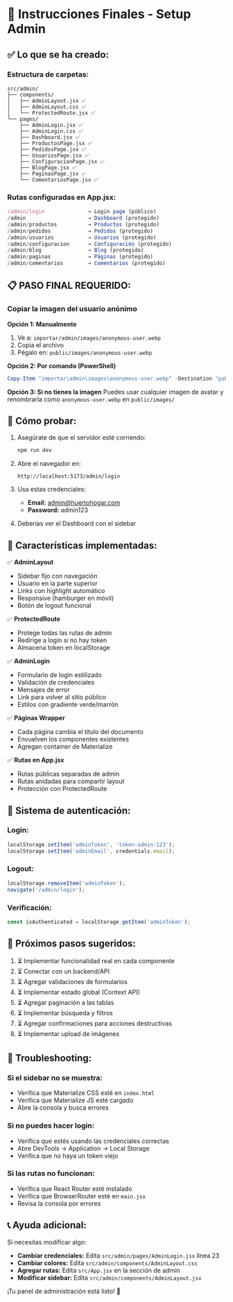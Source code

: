 # 🎯 Instrucciones Finales - Setup Admin

## ✅ Lo que se ha creado:

### Estructura de carpetas:
```
src/admin/
├── components/
│   ├── AdminLayout.jsx ✅
│   ├── AdminLayout.css ✅
│   └── ProtectedRoute.jsx ✅
└── pages/
    ├── AdminLogin.jsx ✅
    ├── AdminLogin.css ✅
    ├── Dashboard.jsx ✅
    ├── ProductosPage.jsx ✅
    ├── PedidosPage.jsx ✅
    ├── UsuariosPage.jsx ✅
    ├── ConfiguracionPage.jsx ✅
    ├── BlogPage.jsx ✅
    ├── PaginasPage.jsx ✅
    └── ComentariosPage.jsx ✅
```

### Rutas configuradas en App.jsx:
```jsx
/admin/login              → Login page (público)
/admin                    → Dashboard (protegido)
/admin/productos          → Productos (protegido)
/admin/pedidos            → Pedidos (protegido)
/admin/usuarios           → Usuarios (protegido)
/admin/configuracion      → Configuración (protegido)
/admin/blog               → Blog (protegido)
/admin/paginas            → Páginas (protegido)
/admin/comentarios        → Comentarios (protegido)
```

## 📋 PASO FINAL REQUERIDO:

### Copiar la imagen del usuario anónimo

**Opción 1: Manualmente**
1. Ve a: `importar/admin/images/anonymous-user.webp`
2. Copia el archivo
3. Pégalo en: `public/images/anonymous-user.webp`

**Opción 2: Por comando (PowerShell)**
```powershell
Copy-Item "importar\admin\images\anonymous-user.webp" -Destination "public\images\anonymous-user.webp"
```

**Opción 3: Si no tienes la imagen**
Puedes usar cualquier imagen de avatar y renombrarla como `anonymous-user.webp` en `public/images/`

## 🚀 Cómo probar:

1. Asegúrate de que el servidor esté corriendo:
   ```bash
   npm run dev
   ```

2. Abre el navegador en:
   ```
   http://localhost:5173/admin/login
   ```

3. Usa estas credenciales:
   - **Email:** admin@huertohogar.com
   - **Password:** admin123

4. Deberías ver el Dashboard con el sidebar

## 🎨 Características implementadas:

✅ **AdminLayout**
- Sidebar fijo con navegación
- Usuario en la parte superior
- Links con highlight automático
- Responsive (hamburger en móvil)
- Botón de logout funcional

✅ **ProtectedRoute**
- Protege todas las rutas de admin
- Redirige a login si no hay token
- Almacena token en localStorage

✅ **AdminLogin**
- Formulario de login estilizado
- Validación de credenciales
- Mensajes de error
- Link para volver al sitio público
- Estilos con gradiente verde/marrón

✅ **Páginas Wrapper**
- Cada página cambia el título del documento
- Envuelven los componentes existentes
- Agregan container de Materialize

✅ **Rutas en App.jsx**
- Rutas públicas separadas de admin
- Rutas anidadas para compartir layout
- Protección con ProtectedRoute

## 🔐 Sistema de autenticación:

### Login:
```javascript
localStorage.setItem('adminToken', 'token-admin-123');
localStorage.setItem('adminEmail', credentials.email);
```

### Logout:
```javascript
localStorage.removeItem('adminToken');
navigate('/admin/login');
```

### Verificación:
```javascript
const isAuthenticated = localStorage.getItem('adminToken');
```

## 🎯 Próximos pasos sugeridos:

1. ⏳ Implementar funcionalidad real en cada componente
2. ⏳ Conectar con un backend/API
3. ⏳ Agregar validaciones de formularios
4. ⏳ Implementar estado global (Context API)
5. ⏳ Agregar paginación a las tablas
6. ⏳ Implementar búsqueda y filtros
7. ⏳ Agregar confirmaciones para acciones destructivas
8. ⏳ Implementar upload de imágenes

## 🐛 Troubleshooting:

### Si el sidebar no se muestra:
- Verifica que Materialize CSS esté en `index.html`
- Verifica que Materialize JS esté cargado
- Abre la consola y busca errores

### Si no puedes hacer login:
- Verifica que estés usando las credenciales correctas
- Abre DevTools → Application → Local Storage
- Verifica que no haya un token viejo

### Si las rutas no funcionan:
- Verifica que React Router esté instalado
- Verifica que BrowserRouter esté en `main.jsx`
- Revisa la consola por errores

## 📞 Ayuda adicional:

Si necesitas modificar algo:
- **Cambiar credenciales:** Edita `src/admin/pages/AdminLogin.jsx` línea 23
- **Cambiar colores:** Edita `src/admin/components/AdminLayout.css`
- **Agregar rutas:** Edita `src/App.jsx` en la sección de admin
- **Modificar sidebar:** Edita `src/admin/components/AdminLayout.jsx`

¡Tu panel de administración está listo! 🎉
